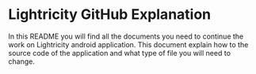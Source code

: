 # Lightricity GitHub Explanation

In this README you will find all the documents you need to continue the work on Lightricity android application. This document explain how to the source code of the application and what type of file you will need to change.

